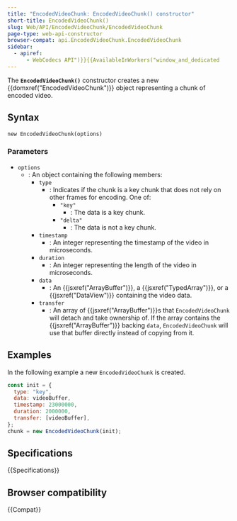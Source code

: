 ```yaml
---
title: "EncodedVideoChunk: EncodedVideoChunk() constructor"
short-title: EncodedVideoChunk()
slug: Web/API/EncodedVideoChunk/EncodedVideoChunk
page-type: web-api-constructor
browser-compat: api.EncodedVideoChunk.EncodedVideoChunk
sidebar:
  - apiref:
      - WebCodecs API")}}{{AvailableInWorkers("window_and_dedicated
---
```


The **`EncodedVideoChunk()`** constructor creates a new {{domxref("EncodedVideoChunk")}} object representing a chunk of encoded video.

## Syntax

```js-nolint
new EncodedVideoChunk(options)
```

### Parameters

- `options`
  - : An object containing the following members:
    - `type`
      - : Indicates if the chunk is a key chunk that does not rely on other frames for encoding. One of:
        - `"key"`
          - : The data is a key chunk.
        - `"delta"`
          - : The data is not a key chunk.
    - `timestamp`
      - : An integer representing the timestamp of the video in microseconds.
    - `duration`
      - : An integer representing the length of the video in microseconds.
    - `data`
      - : An {{jsxref("ArrayBuffer")}}, a {{jsxref("TypedArray")}}, or a {{jsxref("DataView")}} containing the video data.
    - `transfer`
      - : An array of {{jsxref("ArrayBuffer")}}s that `EncodedVideoChunk` will detach and take ownership of. If the array contains the {{jsxref("ArrayBuffer")}} backing `data`, `EncodedVideoChunk` will use that buffer directly instead of copying from it.

## Examples

In the following example a new `EncodedVideoChunk` is created.

```js
const init = {
  type: "key",
  data: videoBuffer,
  timestamp: 23000000,
  duration: 2000000,
  transfer: [videoBuffer],
};
chunk = new EncodedVideoChunk(init);
```

## Specifications

{{Specifications}}

## Browser compatibility

{{Compat}}
